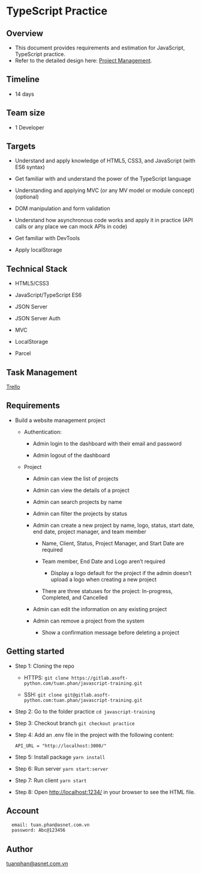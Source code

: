# TypeScript Practice

## Overview

- This document provides requirements and estimation for JavaScript, TypeScript practice.
- Refer to the detailed design here: [Project Management](https://www.figma.com/file/0BNPS8zBHzjnRhwqAd7DQb/Practice?node-id=0%3A1&mode=dev).

## Timeline

- 14 days

## Team size

- 1 Developer

## Targets

- Understand and apply knowledge of HTML5, CSS3, and JavaScript (with ES6 syntax)

- Get familiar with and understand the power of the TypeScript language

- Understanding and applying MVC (or any MV model or module concept) (optional)

- DOM manipulation and form validation

- Understand how asynchronous code works and apply it in practice (API calls or any place we can mock APIs in code)

- Get familiar with DevTools

- Apply localStorage

## Technical Stack

- HTML5/CSS3

- JavaScript/TypeScript ES6

- JSON Server

- JSON Server Auth

- MVC

- LocalStorage

- Parcel

## Task Management

[Trello](https://trello.com/b/RhPcgcnJ/javascript-typescript-training)

## Requirements

- Build a website management project

  - Authentication:

    - Admin login to the dashboard with their email and password

    - Admin logout of the dashboard

  - Project

    - Admin can view the list of projects

    - Admin can view the details of a project

    - Admin can search projects by name

    - Admin can filter the projects by status

    - Admin can create a new project by name, logo, status, start date, end date, project manager, and team member

      - Name, Client, Status, Project Manager, and Start Date are required

      - Team member, End Date and Logo aren’t required

        - Display a logo default for the project if the admin doesn’t upload a logo when creating a new project

      - There are three statuses for the project: In-progress, Completed, and Cancelled

    - Admin can edit the information on any existing project

    - Admin can remove a project from the system

      - Show a confirmation message before deleting a project

## Getting started

- Step 1: Cloning the repo

  - HTTPS: `git clone https://gitlab.asoft-python.com/tuan.phan/javascript-training.git`

  - SSH: `git clone git@gitlab.asoft-python.com:tuan.phan/javascript-training.git`

- Step 2: Go to the folder practice `cd javascript-training`

- Step 3: Checkout branch `git checkout practice`

- Step 4: Add an .env file in the project with the following content:

  `API_URL = "http://localhost:3000/"`

- Step 5: Install package `yarn install`

- Step 6: Run server `yarn start:server`

- Step 7: Run client `yarn start`

- Step 8: Open <http://localhost:1234/> in your browser to see the HTML file.

## Account

```bash
  email: tuan.phan@asnet.com.vn
  password: Abc@123456
```

## Author

[tuanphan@asnet.com.vn](tuanphan@asnet.com.vn)
